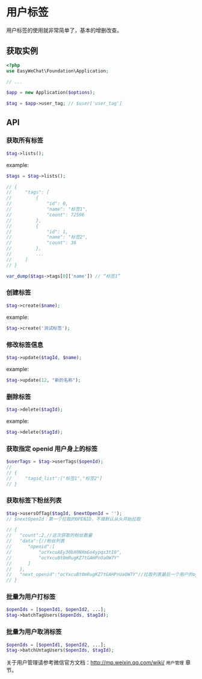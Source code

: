 # 用户标签


用户标签的使用就非常简单了，基本的增删改查。

## 获取实例

```php
<?php
use EasyWeChat\Foundation\Application;

// ...

$app = new Application($options);

$tag = $app->user_tag; // $user['user_tag']
```

## API

### 获取所有标签

```php
$tag->lists();
```

example:

```php
$tags = $tag->lists();

// {
//     "tags": [
//         {
//             "id": 0,
//             "name": "标签1",
//             "count": 72596
//         },
//         {
//             "id": 1,
//             "name": "标签2",
//             "count": 36
//         },
//         ...
//     ]
// }

var_dump($tags->tags[0]['name']) // “标签1”
```

### 创建标签

```php
$tag->create($name);
```

example:

```php
$tag->create('测试标签');
```

### 修改标签信息

```php
$tag->update($tagId, $name);
```

example:

```php
$tag->update(12, "新的名称");
```

### 删除标签

```php
$tag->delete($tagId);
```

example:

```php
$tag->delete($tagId);
```

### 获取指定 openid 用户身上的标签

```php
$userTags = $tag->userTags($openId);
//
// {
//     "tagid_list":["标签1","标签2"]
// }
```

### 获取标签下粉丝列表

```php
$tag->usersOfTag($tagId, $nextOpenId = '');
// $nextOpenId：第一个拉取的OPENID，不填默认从头开始拉取

// {
//   "count":2,//这次获取的粉丝数量
//   "data":{//粉丝列表
//      "openid":[
//          "ocYxcuAEy30bX0NXmGn4ypqx3tI0",
//          "ocYxcuBt0mRugKZ7tGAHPnUaOW7Y"
//      ]
//   },
//   "next_openid":"ocYxcuBt0mRugKZ7tGAHPnUaOW7Y"//拉取列表最后一个用户的openid
// }
```

### 批量为用户打标签

```php
$openIds = [$openId1, $openId2, ...];
$tag->batchTagUsers($openIds, $tagId);
```


### 批量为用户取消标签

```php
$openIds = [$openId1, $openId2, ...];
$tag->batchUntagUsers($openIds, $tagId);
```

关于用户管理请参考微信官方文档：http://mp.weixin.qq.com/wiki/ `用户管理` 章节。
